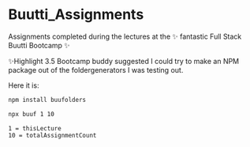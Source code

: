 # Buutti_Assignments

Assignments completed during the lectures at the ✨ fantastic Full Stack Buutti Bootcamp ✨

✨Highlight 3.5
Bootcamp buddy suggested I could try to make an NPM package out of the foldergenerators I was testing out.

Here it is:

```bash
npm install buufolders
````
```bash
npx buuf 1 10
```
```
1 = thisLecture
10 = totalAssignmentCount
```
